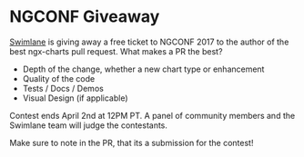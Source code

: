 # NGCONF Giveaway
[Swimlane](https://swimlane.com/) is giving away a free ticket to NGCONF 2017 to
the author of the best ngx-charts pull request. What makes a PR the best?

- Depth of the change, whether a new chart type or enhancement
- Quality of the code
- Tests / Docs / Demos
- Visual Design (if applicable)

Contest ends April 2nd at 12PM PT. A panel of community members and
the Swimlane team will judge the contestants.

Make sure to note in the PR, that its a submission for the contest!
